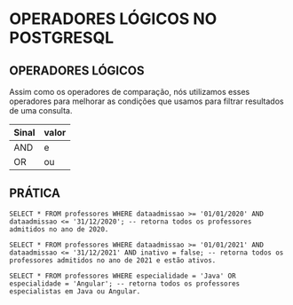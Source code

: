 # OPERADORES LÓGICOS NO POSTGRESQL

## OPERADORES LÓGICOS

Assim como os operadores de comparação, nós utilizamos esses operadores para melhorar as condições que usamos para filtrar resultados de uma consulta.

|  Sinal  |   valor   |
|---------|-----------|
|   AND   |     e     |
|   OR    |     ou    |


## PRÁTICA

```
SELECT * FROM professores WHERE dataadmissao >= '01/01/2020' AND dataadmissao <= '31/12/2020'; -- retorna todos os professores admitidos no ano de 2020.

SELECT * FROM professores WHERE dataadmissao >= '01/01/2021' AND dataadmissao <= '31/12/2021' AND inativo = false; -- retorna todos os professores admitidos no ano de 2021 e estão ativos.

SELECT * FROM professores WHERE especialidade = 'Java' OR especialidade = 'Angular'; -- retorna todos os professores especialistas em Java ou Angular.
```
